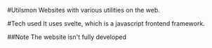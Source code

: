 #Utilsmon
Websites with various utilities on the web.

#Tech used
It uses svelte, which is a javascript frontend framework.

##Note
The website isn't fully developed